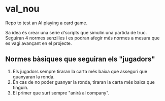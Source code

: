 # val_nou
Repo to test an AI playing a card game.

Sa idea és crear una sèrie d'scripts que simulin una partida de truc.
Seguiran 4 normes senzilles i es podran afegir més normes a mesura que es vagi avançant en el projecte.

## Normes bàsiques que seguiran els "jugadors"
1. Els jugadors sempre tiraran la carta més baixa que asseguri que guanyaran la ronda.
2. En cas de no poder guanyar la ronda, tiraran la carta més baixa que tinguin.
3. El primer que surt sempre "anirà al company".
